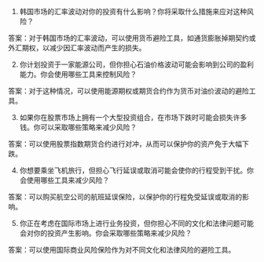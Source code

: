 

1. 韩国市场的汇率波动对你的投资有什么影响？你将采取什么措施来应对这种风险？

答案：对于韩国市场的汇率波动，可以使用货币避险工具，如通货膨胀掉期契约或外汇期权，以减少因汇率波动而产生的损失。

2. 你计划投资于一家能源公司，但你担心石油价格波动可能会影响到公司的盈利能力。你会使用哪些工具来控制风险？

答案：对于这种情况，可以使用能源期权或期货合约作为货币对油价波动的避险工具。

3. 如果你在股票市场上拥有一个大型投资组合，在市场下跌时可能会损失许多钱。你可以采取哪些策略来减少风险？

答案：可以使用股票指数期货合约进行对冲，从而可以保护你的资产免于大幅下跌。

4. 你想要乘坐飞机旅行，但担心飞行延误或取消可能会使你的行程受到干扰。你会使用哪些工具来减少风险？

答案：可以购买航空公司的航班延误保险，以保护你的行程免受延误或取消的影响。

5. 你正在考虑在国际市场上进行业务投资，但你担心不同的文化和法律问题可能会对你的投资产生影响。你会采取哪些策略来减少风险？

答案：可以使用国际商业风险保险作为对不同文化和法律风险的避险工具。